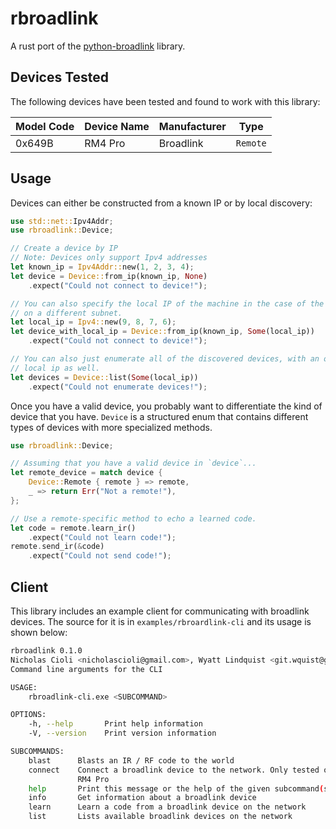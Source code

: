 # rbroadlink

A rust port of the [python-broadlink](https://github.com/mjg59/python-broadlink)
library.

## Devices Tested

The following devices have been tested and found to work with this library:

Model Code | Device Name | Manufacturer | Type
-----------|-------------|--------------|-----
0x649B | RM4 Pro | Broadlink | `Remote`

## Usage

Devices can either be constructed from a known IP or by local discovery:

```rust
use std::net::Ipv4Addr;
use rbroadlink::Device;

// Create a device by IP
// Note: Devices only support Ipv4 addresses
let known_ip = Ipv4Addr::new(1, 2, 3, 4);
let device = Device::from_ip(known_ip, None)
    .expect("Could not connect to device!");

// You can also specify the local IP of the machine in the case of the device being
// on a different subnet.
let local_ip = Ipv4::new(9, 8, 7, 6);
let device_with_local_ip = Device::from_ip(known_ip, Some(local_ip))
    .expect("Could not connect to device!");

// You can also just enumerate all of the discovered devices, with an optional
// local ip as well.
let devices = Device::list(Some(local_ip))
    .expect("Could not enumerate devices!");
```

Once you have a valid device, you probably want to differentiate the kind of device
that you have. `Device` is a structured enum that contains different types of devices with
more specialized methods.

```rust
use rbroadlink::Device;

// Assuming that you have a valid device in `device`...
let remote_device = match device {
    Device::Remote { remote } => remote,
    _ => return Err("Not a remote!"),
};

// Use a remote-specific method to echo a learned code.
let code = remote.learn_ir()
    .expect("Could not learn code!");
remote.send_ir(&code)
    .expect("Could not send code!");
```

## Client

This library includes an example client for communicating with broadlink devices.
The source for it is in `examples/rbroardlink-cli` and its usage is shown below:

```sh
rbroadlink 0.1.0
Nicholas Cioli <nicholascioli@gmail.com>, Wyatt Lindquist <git.wquist@gmail.com>
Command line arguments for the CLI

USAGE:
    rbroadlink-cli.exe <SUBCOMMAND>

OPTIONS:
    -h, --help       Print help information
    -V, --version    Print version information

SUBCOMMANDS:
    blast      Blasts an IR / RF code to the world
    connect    Connect a broadlink device to the network. Only tested on the RM3 Mini and the
               RM4 Pro
    help       Print this message or the help of the given subcommand(s)
    info       Get information about a broadlink device
    learn      Learn a code from a broadlink device on the network
    list       Lists available broadlink devices on the network
```
